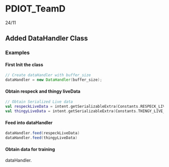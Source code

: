 # PDIOT_TeamD

24/11
## Added DataHandler Class
### Examples

#### First Init the class
```java
// Create dataHandler with buffer_size
dataHandler = new DataHandler(buffer_size);
```

#### Obtain respeck and thingy liveData
```kotlin
// Obtain Serialized Live data
val respeckLiveData = intent.getSerializableExtra(Constants.RESPECK_LIVE_DATA) as RESpeckLiveData
val thingyLiveData = intent.getSerializableExtra(Constants.THINGY_LIVE_DATA) as ThingyLiveData
```

#### Feed into dataHandler
```java
dataHandler.feed(respeckLiveData)
dataHandler.feed(thingyLiveData)
```

#### Obtain data for training
dataHandler.
